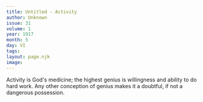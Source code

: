 ```yaml
---
title: Untitled - Activity
author: Unknown
issue: 31
volume: 1
year: 1917
month: 5
day: VI
tags:
layout: page.njk
image:
---
```

 Activity is God's medicine; the highest genius is willingness and ability to do hard work. Any other conception of genius makes it a doubtful, if not a dangerous possession.   
